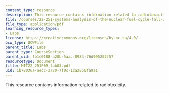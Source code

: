 ```yaml
---
content_type: resource
description: This resource contains information related to radiotoxicity.
file: /courses/22-251-systems-analysis-of-the-nuclear-fuel-cycle-fall-2009/1b78036aaecc37207f0c1ca2850fa9a1_MIT22_251F09_lab03.pdf
file_type: application/pdf
learning_resource_types:
- Labs
license: https://creativecommons.org/licenses/by-nc-sa/4.0/
ocw_type: OCWFile
parent_title: Labs
parent_type: CourseSection
parent_uid: fb1c0188-a20b-5aac-8984-76d905202f57
resourcetype: Document
title: MIT22_251F09_lab03.pdf
uid: 1b78036a-aecc-3720-7f0c-1ca2850fa9a1
---
```

This resource contains information related to radiotoxicity.